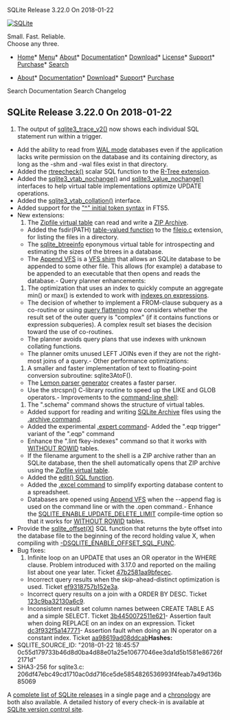 




SQLite Release 3\.22\.0 On 2018\-01\-22




[![SQLite](../images/sqlite370_banner.gif)](../index.html)


Small. Fast. Reliable.  
Choose any three.


* [Home](../index.html)* [Menu](javascript:void(0))* [About](../about.html)* [Documentation](../docs.html)* [Download](../download.html)* [License](../copyright.html)* [Support](../support.html)* [Purchase](../prosupport.html)* [Search](javascript:void(0))




* [About](../about.html)* [Documentation](../docs.html)* [Download](../download.html)* [Support](../support.html)* [Purchase](../prosupport.html)






Search Documentation
Search Changelog







## SQLite Release 3\.22\.0 On 2018\-01\-22

1. The output of [sqlite3\_trace\_v2()](../c3ref/trace_v2.html) now shows each individual SQL statement
 run within a trigger.
- Add the ability to read from [WAL mode](../wal.html) databases even if the application
 lacks write permission on the database and its containing directory, as long as
 the \-shm and \-wal files exist in that directory.
- Added the [rtreecheck()](../rtree.html#rtreecheck) scalar SQL function to the [R\-Tree extension](../rtree.html).
- Added the [sqlite3\_vtab\_nochange()](../c3ref/vtab_nochange.html) and [sqlite3\_value\_nochange()](../c3ref/value_blob.html) interfaces
 to help virtual table implementations optimize UPDATE operations.
- Added the [sqlite3\_vtab\_collation()](../c3ref/vtab_collation.html) interface.
- Added support for the ["^" initial token syntax](../fts5.html#carrotq) in FTS5\.
- New extensions:
	1. The [Zipfile virtual table](../zipfile.html) can read and write a
	 [ZIP Archive](https://en.wikipedia.org/wiki/Zip_(file_format)).
	 - Added the fsdir(PATH) [table\-valued function](../vtab.html#tabfunc2) to the
	 [fileio.c](https://sqlite.org/src/file/ext/misc/fileio.c) extension,
	 for listing the files in a directory.
	 - The [sqlite\_btreeinfo](https://sqlite.org/src/file/ext/misc/btreeinfo.c)
	 eponymous virtual table for introspecting and estimating the sizes of
	 the btrees in a database.
	 - The [Append VFS](https://sqlite.org/src/file/ext/misc/appendvfs.c) is a
	 [VFS shim](../vfs.html#shim) that allows an SQLite database to be appended to some other
	 file. This allows (for example) a database to be appended to an
	 executable that then opens and reads the database.- Query planner enhancements:
	1. The optimization that uses an index to quickly compute an
	 aggregate min() or max() is extended to work with
	 [indexes on expressions](../expridx.html).
	 - The decision of whether to implement a FROM\-clause subquery
	 as a co\-routine or using [query flattening](../optoverview.html#flattening)
	 now considers whether
	 the result set of the outer query is "complex" (if it
	 contains functions or expression subqueries). A complex result
	 set biases the decision toward the use of co\-routines.
	 - The planner avoids query plans that use indexes with unknown
	 collating functions.
	 - The planner omits unused LEFT JOINs even if they are not the
	 right\-most joins of a query.- Other performance optimizations:
	1. A smaller and faster implementation of text to floating\-point
	 conversion subroutine: sqlite3AtoF().
	 - The [Lemon parser generator](../lemon.html) creates a faster parser.
	 - Use the strcspn() C\-library routine to speed up the LIKE and
	 GLOB operators.- Improvements to the [command\-line shell](../cli.html):
	1. The ".schema" command shows the structure of virtual tables.
	 - Added support for reading and writing
	 [SQLite Archive](../sqlar.html) files using
	 the [.archive command](../cli.html#sqlar).
	 - Added the experimental [.expert command](../cli.html#expert)- Added the ".eqp trigger" variant of the ".eqp" command
	 - Enhance the ".lint fkey\-indexes" command so that it works with
	 [WITHOUT ROWID](../withoutrowid.html) tables.
	 - If the filename argument to the shell is a ZIP archive rather than
	 an SQLite database, then the shell automatically opens that ZIP
	 archive using the [Zipfile virtual table](../zipfile.html).
	 - Added the [edit() SQL function](../cli.html#editfunc).
	 - Added the [.excel command](../cli.html#exexcel*) to simplify exporting
	 database content to a spreadsheet.
	 - Databases are opened using
	 [Append VFS](https://sqlite.org/src/file/ext/misc/appendvfs.c) when
	 the \-\-append flag is used on the command line or with the
	 .open command.- Enhance the [SQLITE\_ENABLE\_UPDATE\_DELETE\_LIMIT](../compile.html#enable_update_delete_limit) compile\-time option so
 that it works for [WITHOUT ROWID](../withoutrowid.html) tables.
- Provide the [sqlite\_offset(X)](../lang_corefunc.html#sqlite_offset) SQL function that returns
 the byte offset into the database file to the beginning of the record
 holding value X, when compiling with [\-DSQLITE\_ENABLE\_OFFSET\_SQL\_FUNC](../compile.html#enable_offset_sql_func).
- Bug fixes:
	1. Infinite loop on an UPDATE that uses an OR operator in the WHERE clause.
	 Problem introduced with 3\.17\.0 and reported on the mailing list about
	 one year later. Ticket
	 [47b2581aa9bfecec](https://www.sqlite.org/src/info/47b2581aa9bfecec).
	 - Incorrect query results when the skip\-ahead\-distinct optimization is
	 used.
	 Ticket [ef9318757b152e3a](https://sqlite.org/src/info/ef9318757b152e3a).
	 - Incorrect query results on a join with a ORDER BY DESC. Ticket
	 [123c9ba32130a6c9](https://sqlite.org/src/info/123c9ba32130a6c9).
	 - Inconsistent result set column names between CREATE TABLE AS
	 and a simple SELECT. Ticket
	 [3b4450072511e621](https://sqlite.org/src/info/3b4450072511e621)- Assertion fault when doing REPLACE on an index on an expression.
	 Ticket [dc3f932f5a147771](https://sqlite.org/src/info/dc3f932f5a147771)- Assertion fault when doing an IN operator on a constant index.
	 Ticket [aa98619ad08ddcab](https://sqlite.org/src/info/aa98619ad08ddcab)**Hashes:**
- SQLITE\_SOURCE\_ID: "2018\-01\-22 18:45:57 0c55d179733b46d8d0ba4d88e01a25e10677046ee3da1d5b1581e86726f2171d"
- SHA3\-256 for sqlite3\.c: 206df47ebc49cd1710ac0dd716ce5de5854826536993f4feab7a49d136b85069



A [complete list of SQLite releases](../changes.html)
 in a single page and a [chronology](../chronology.html) are both also available.
 A detailed history of every
 check\-in is available at
 [SQLite version control site](https://www.sqlite.org/src/timeline).


